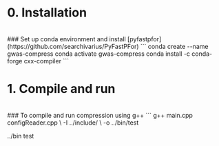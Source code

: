 # 0. Installation
<br>
### Set up conda environment and install [pyfastpfor](https://github.com/searchivarius/PyFastPFor)
```
conda create --name gwas-compress
conda activate gwas-compress
conda install -c conda-forge cxx-compiler
```

# 1. Compile and run
<br>
### To compile and run compression using g++
```
g++ main.cpp configReader.cpp \
    -I ../include/ \
    -o ../bin/test

../bin test
```
